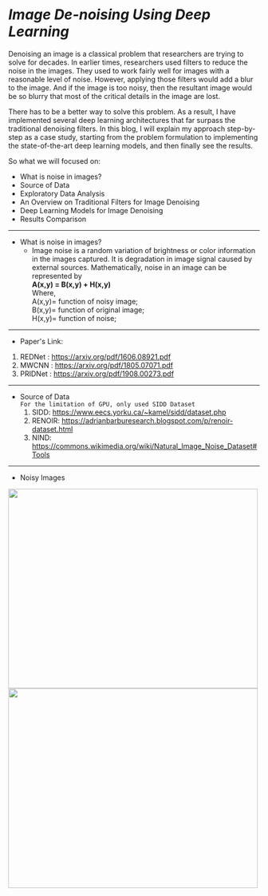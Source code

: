 # ***Image De-noising Using Deep Learning***


Denoising an image is a classical problem that researchers are trying to solve for decades. In earlier times, researchers used filters to reduce the noise in the images. They used to work fairly well for images with a reasonable level of noise. However, applying those filters would add a blur to the image. And if the image is too noisy, then the resultant image would be so blurry that most of the critical details in the image are lost.


There has to be a better way to solve this problem. As a result, I have implemented several deep learning architectures that far surpass the traditional denoising filters. In this blog, I will explain my approach step-by-step as a case study, starting from the problem formulation to implementing the state-of-the-art deep learning models, and then finally see the results.

So what we will focused on:
- What is noise in images?
- Source of Data
- Exploratory Data Analysis
- An Overview on Traditional Filters for Image Denoising
- Deep Learning Models for Image Denoising
- Results Comparison


---
- What is noise in images?
  - Image noise is a random variation of brightness or color information in the images captured. It is degradation in image signal caused by external sources. Mathematically, noise in an image can be represented by <br>**A(x,y) = B(x,y) + H(x,y)**<br>
    Where,<br>
    A(x,y)= function of noisy image;<br>
    B(x,y)= function of original image;<br>
    H(x,y)= function of noise;

---

- Paper's Link: <br>
1. REDNet :  https://arxiv.org/pdf/1606.08921.pdf <br>
2. MWCNN : https://arxiv.org/pdf/1805.07071.pdf <br>
3. PRIDNet : https://arxiv.org/pdf/1908.00273.pdf <br>

---
- Source of Data<br>
`For the limitation of GPU, only used SIDD Dataset`
  1. SIDD: https://www.eecs.yorku.ca/~kamel/sidd/dataset.php 
  2. RENOIR: https://adrianbarburesearch.blogspot.com/p/renoir-dataset.html
  3. NIND: https://commons.wikimedia.org/wiki/Natural_Image_Noise_Dataset#Tools

---
- Noisy Images
<img src="https://github.com/Shakib-IO/Diminishing_Image_Noise_Using_Deep_Learning/blob/main/Noisy%20Images/NOISY_SRGB_010.PNG" alt="" width="500" height="400">
<img src="https://github.com/Shakib-IO/Diminishing_Image_Noise_Using_Deep_Learning/blob/main/Noisy%20Images/NOISY__SRGB_010.PNG" alt="" width="500" height="400">





